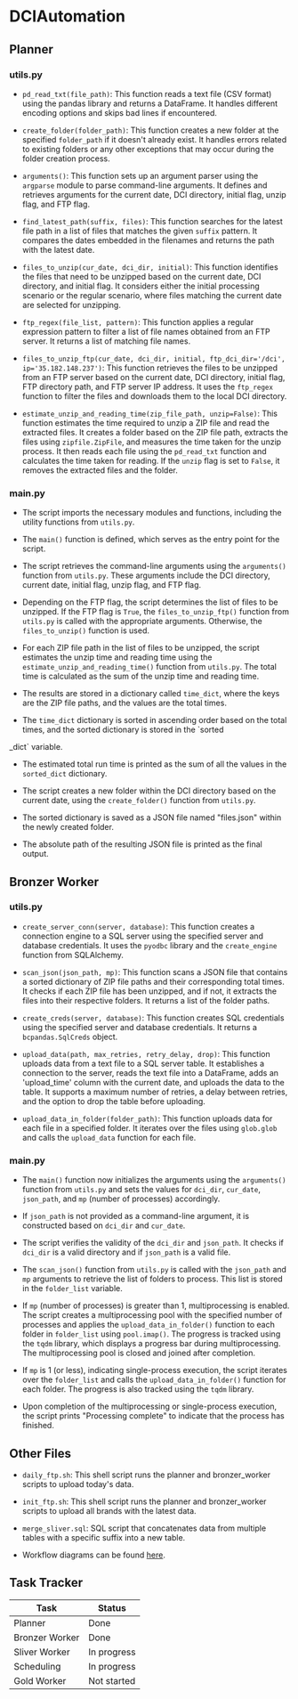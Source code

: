 # DCIAutomation

## Planner

### utils.py

- `pd_read_txt(file_path)`: This function reads a text file (CSV format) using the pandas library and returns a DataFrame. It handles different encoding options and skips bad lines if encountered.

- `create_folder(folder_path)`: This function creates a new folder at the specified `folder_path` if it doesn't already exist. It handles errors related to existing folders or any other exceptions that may occur during the folder creation process.

- `arguments()`: This function sets up an argument parser using the `argparse` module to parse command-line arguments. It defines and retrieves arguments for the current date, DCI directory, initial flag, unzip flag, and FTP flag.

- `find_latest_path(suffix, files)`: This function searches for the latest file path in a list of files that matches the given `suffix` pattern. It compares the dates embedded in the filenames and returns the path with the latest date.

- `files_to_unzip(cur_date, dci_dir, initial)`: This function identifies the files that need to be unzipped based on the current date, DCI directory, and initial flag. It considers either the initial processing scenario or the regular scenario, where files matching the current date are selected for unzipping.

- `ftp_regex(file_list, pattern)`: This function applies a regular expression pattern to filter a list of file names obtained from an FTP server. It returns a list of matching file names.

- `files_to_unzip_ftp(cur_date, dci_dir, initial, ftp_dci_dir='/dci', ip='35.182.148.237')`: This function retrieves the files to be unzipped from an FTP server based on the current date, DCI directory, initial flag, FTP directory path, and FTP server IP address. It uses the `ftp_regex` function to filter the files and downloads them to the local DCI directory.

- `estimate_unzip_and_reading_time(zip_file_path, unzip=False)`: This function estimates the time required to unzip a ZIP file and read the extracted files. It creates a folder based on the ZIP file path, extracts the files using `zipfile.ZipFile`, and measures the time taken for the unzip process. It then reads each file using the `pd_read_txt` function and calculates the time taken for reading. If the `unzip` flag is set to `False`, it removes the extracted files and the folder.

### main.py

- The script imports the necessary modules and functions, including the utility functions from `utils.py`.

- The `main()` function is defined, which serves as the entry point for the script.

- The script retrieves the command-line arguments using the `arguments()` function from `utils.py`. These arguments include the DCI directory, current date, initial flag, unzip flag, and FTP flag.

- Depending on the FTP flag, the script determines the list of files to be unzipped. If the FTP flag is `True`, the `files_to_unzip_ftp()` function from `utils.py` is called with the appropriate arguments. Otherwise, the `files_to_unzip()` function is used.

- For each ZIP file path in the list of files to be unzipped, the script estimates the unzip time and reading time using the `estimate_unzip_and_reading_time()` function from `utils.py`. The total time is calculated as the sum of the unzip time and reading time.

- The results are stored in a dictionary called `time_dict`, where the keys are the ZIP file paths, and the values are the total times.

- The `time_dict` dictionary is sorted in ascending order based on the total times, and the sorted dictionary is stored in the `sorted

_dict` variable.

- The estimated total run time is printed as the sum of all the values in the `sorted_dict` dictionary.

- The script creates a new folder within the DCI directory based on the current date, using the `create_folder()` function from `utils.py`.

- The sorted dictionary is saved as a JSON file named "files.json" within the newly created folder.

- The absolute path of the resulting JSON file is printed as the final output.

## Bronzer Worker

### utils.py

- `create_server_conn(server, database)`: This function creates a connection engine to a SQL server using the specified server and database credentials. It uses the `pyodbc` library and the `create_engine` function from SQLAlchemy.

- `scan_json(json_path, mp)`: This function scans a JSON file that contains a sorted dictionary of ZIP file paths and their corresponding total times. It checks if each ZIP file has been unzipped, and if not, it extracts the files into their respective folders. It returns a list of the folder paths.

- `create_creds(server, database)`: This function creates SQL credentials using the specified server and database credentials. It returns a `bcpandas.SqlCreds` object.

- `upload_data(path, max_retries, retry_delay, drop)`: This function uploads data from a text file to a SQL server table. It establishes a connection to the server, reads the text file into a DataFrame, adds an 'upload_time' column with the current date, and uploads the data to the table. It supports a maximum number of retries, a delay between retries, and the option to drop the table before uploading.

- `upload_data_in_folder(folder_path)`: This function uploads data for each file in a specified folder. It iterates over the files using `glob.glob` and calls the `upload_data` function for each file.

### main.py

- The `main()` function now initializes the arguments using the `arguments()` function from `utils.py` and sets the values for `dci_dir`, `cur_date`, `json_path`, and `mp` (number of processes) accordingly.

- If `json_path` is not provided as a command-line argument, it is constructed based on `dci_dir` and `cur_date`.

- The script verifies the validity of the `dci_dir` and `json_path`. It checks if `dci_dir` is a valid directory and if `json_path` is a valid file.

- The `scan_json()` function from `utils.py` is called with the `json_path` and `mp` arguments to retrieve the list of folders to process. This list is stored in the `folder_list` variable.

- If `mp` (number of processes) is greater than 1, multiprocessing is enabled. The script creates a multiprocessing pool with the specified number of processes and applies the `upload_data_in_folder()` function to each folder in `folder_list` using `pool.imap()`. The progress is tracked using the `tqdm` library, which displays a progress bar during multiprocessing. The multiprocessing pool is closed and joined after completion.

- If `mp` is 1 (or less), indicating single-process execution, the script iterates over the `folder_list` and calls the `upload_data_in_folder()` function for each folder. The progress is also tracked using the `tqdm` library.

- Upon completion of the multiprocessing or single-process execution, the script prints "Processing complete" to indicate that the process has finished.

## Other Files

- `daily_ftp.sh`: This shell script runs the planner and bronzer_worker scripts to upload today's data.

- `init_ftp.sh`: This shell script runs the planner and bronzer_worker scripts to upload all brands with the latest data.

- `merge_sliver.sql`: SQL script that concatenates data from multiple tables with a specific suffix into a new table.

- Workflow diagrams can be found [here](https://app.diagrams.net/#G1k1bPGJvw5_0EDjDJcDgfvx3ddAmMgiU_#%7B%22pageId%22%3A%22L1Wit_bGYVjArb1imkON%22%7D).

## Task Tracker

| Task                    | Status      |
|-------------------------|-------------|
| Planner                 | Done        |
| Bronzer Worker          | Done        |
| Sliver Worker           | In progress |
| Scheduling              | In progress |
| Gold Worker             | Not started |

